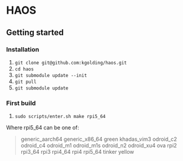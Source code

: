 # HAOS

## Getting started

### Installation

1. `git clone git@github.com:kgolding/haos.git`
1. `cd haos`
1. `git submodule update --init`
1. `git pull`
1. `git submodule update`

### First build

1. `sudo scripts/enter.sh make rpi5_64`

Where rpi5_64 can be one of:

> generic_aarch64 generic_x86_64 green khadas_vim3 odroid_c2 odroid_c4 odroid_m1 odroid_m1s odroid_n2 odroid_xu4 ova rpi2 rpi3_64 rpi3 rpi4_64 rpi4 rpi5_64 tinker yellow

